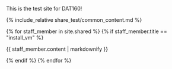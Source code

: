 
This is the test site for DAT160!

{% include_relative share_test/common_content.md %}

{% for staff_member in site.shared %}
  {% if staff_member.title == "install_vm" %}
  <p>{{ staff_member.content | markdownify }}</p>
  {% endif %}
{% endfor %}